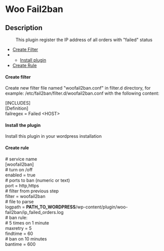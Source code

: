 # Woo Fail2ban
## Description
<p align="center">This plugin register the IP address of all orders with "failed" status</p>

<!--ts-->
   * [Create Filter](#create_filter)
   * * [Install plugin](#install_plugin)
   * [Create Rule](#create_rule)
<!--te-->
<h4 id="create_filter"> 
	Create filter
</h4>
<p>
  Create new filter file named "woofail2ban.conf" in filter.d directory, for example: /etc/fail2ban/filter.d/woofail2ban.conf with the following content:
  <p>[INCLUDES]<br>
[Definition]<br>
failregex = Failed &lt;HOST&gt;
</p>
</p>
<h4 id="install_plugin"> 
	Install the plugin
</h4>
<p>
  Install this plugin in your wordpress installation
</p>
</p>
<h4 id="create_rule"> 
	Create rule
</h4>
<p>
  # service name<br>
[woofail2ban]<br>
# turn on /off<br>
enabled  = true<br>
# ports to ban (numeric or text)<br>
port     = http,https<br>
# filter from previous step<br>
filter   = woofail2ban<br>
# file to parse<br>
logpath  = <b>PATH_TO_WORDPRESS</b>/wp-content/plugin/woo-fail2ban/ip_failed_orders.log<br> 
# ban rule:<br>
# 5 times on 1 minute<br>
maxretry = 5<br>
findtime = 60<br>
# ban on 10 minutes<br>
bantime = 600<br>


</p>
</p>
